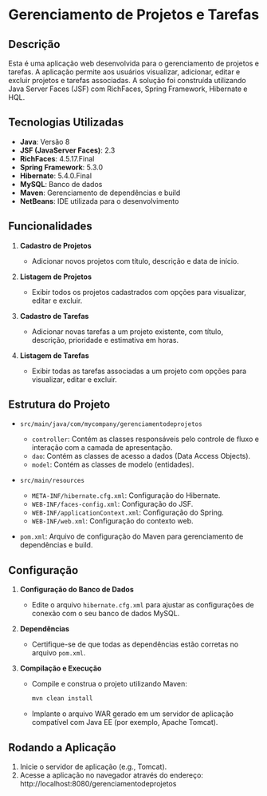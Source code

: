 # Gerenciamento de Projetos e Tarefas

## Descrição

Esta é uma aplicação web desenvolvida para o gerenciamento de projetos e tarefas. A aplicação permite aos usuários visualizar, adicionar, editar e excluir projetos e tarefas associadas. A solução foi construída utilizando Java Server Faces (JSF) com RichFaces, Spring Framework, Hibernate e HQL.

## Tecnologias Utilizadas

- **Java**: Versão 8
- **JSF (JavaServer Faces)**: 2.3
- **RichFaces**: 4.5.17.Final
- **Spring Framework**: 5.3.0
- **Hibernate**: 5.4.0.Final
- **MySQL**: Banco de dados
- **Maven**: Gerenciamento de dependências e build
- **NetBeans**: IDE utilizada para o desenvolvimento

## Funcionalidades

1. **Cadastro de Projetos**
   - Adicionar novos projetos com título, descrição e data de início.
   
2. **Listagem de Projetos**
   - Exibir todos os projetos cadastrados com opções para visualizar, editar e excluir.

3. **Cadastro de Tarefas**
   - Adicionar novas tarefas a um projeto existente, com título, descrição, prioridade e estimativa em horas.

4. **Listagem de Tarefas**
   - Exibir todas as tarefas associadas a um projeto com opções para visualizar, editar e excluir.

## Estrutura do Projeto

- `src/main/java/com/mycompany/gerenciamentodeprojetos`
  - `controller`: Contém as classes responsáveis pelo controle de fluxo e interação com a camada de apresentação.
  - `dao`: Contém as classes de acesso a dados (Data Access Objects).
  - `model`: Contém as classes de modelo (entidades).
  
- `src/main/resources`
  - `META-INF/hibernate.cfg.xml`: Configuração do Hibernate.
  - `WEB-INF/faces-config.xml`: Configuração do JSF.
  - `WEB-INF/applicationContext.xml`: Configuração do Spring.
  - `WEB-INF/web.xml`: Configuração do contexto web.

- `pom.xml`: Arquivo de configuração do Maven para gerenciamento de dependências e build.

## Configuração

1. **Configuração do Banco de Dados**
   - Edite o arquivo `hibernate.cfg.xml` para ajustar as configurações de conexão com o seu banco de dados MySQL.

2. **Dependências**
   - Certifique-se de que todas as dependências estão corretas no arquivo `pom.xml`.

3. **Compilação e Execução**
   - Compile e construa o projeto utilizando Maven:
     ```bash
     mvn clean install
     ```
   - Implante o arquivo WAR gerado em um servidor de aplicação compatível com Java EE (por exemplo, Apache Tomcat).

## Rodando a Aplicação

1. Inicie o servidor de aplicação (e.g., Tomcat).
2. Acesse a aplicação no navegador através do endereço: http://localhost:8080/gerenciamentodeprojetos
